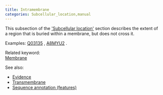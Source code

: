 ```yaml
---
title: Intramembrane
categories: Subcellular_location,manual
---
```


This subsection of the ['Subcellular location'](http://www.uniprot.org/help/subcellular%5Flocation%5Fsection) section describes the extent of a region that is buried within a membrane, but does not cross it.

Examples: [Q03135](https://www.uniprot.org/uniprotkb/q03135#subcellular_location) , [A8MYU2](https://www.uniprot.org/uniprotkb/a8myu2#subcellular_location) .

Related keyword:  
[Membrane](http://www.uniprot.org/keywords/472)

See also:

-   [Evidence](http://www.uniprot.org/help/evidences)
-   [Transmembrane](http://www.uniprot.org/help/transmem)
-   [Sequence annotation (features)](http://www.uniprot.org/help/sequence%5Fannotation)
